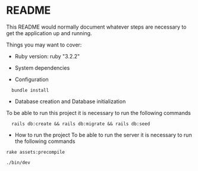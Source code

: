 # README

This README would normally document whatever steps are necessary to get the
application up and running.

Things you may want to cover:

* Ruby version: ruby "3.2.2"

* System dependencies

* Configuration

```
  bundle install
```

* Database creation and Database initialization

To be able to run this project it is necessary to run the following commands

```
  rails db:create && rails db:migrate && rails db:seed
```

* How to run the project
To be able to run the server it is necessary to run the following commands

```
rake assets:precompile

./bin/dev
```
